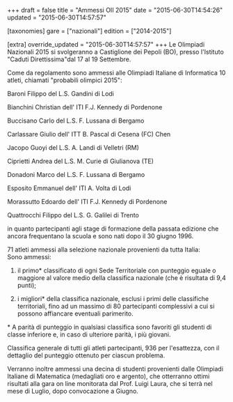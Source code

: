 +++
draft = false
title = "Ammessi OII 2015"
date = "2015-06-30T14:54:26"
updated = "2015-06-30T14:57:57"

[taxonomies]
gare = ["nazionali"]
edition = ["2014-2015"]

[extra]
override_updated = "2015-06-30T14:57:57"
+++
Le Olimpiadi Nazionali 2015 si svolgeranno a Castiglione dei Pepoli (BO), presso l'Istituto "Caduti Direttissima"dal 17 al 19 Settembre.

Come da regolamento sono ammessi alle Olimpiadi Italiane di Informatica 10 atleti, chiamati "probabili olimpici 2015":

Baroni Filippo del L.S. Gandini di Lodi

Bianchini Christian dell' ITI F.J. Kennedy di Pordenone

Buccisano Carlo del L.S. F. Lussana di Bergamo

Carlassare Giulio dell' ITT B. Pascal di Cesena (FC) Chen

Jacopo Guoyi del L.S. A. Landi di Velletri (RM)

Ciprietti Andrea del L.S. M. Curie di Giulianova (TE)

Donadoni Marco del L.S. F. Lussana di Bergamo

Esposito Emmanuel dell' ITI A. Volta di Lodi

Morassutto Edoardo dell' ITI F.J. Kennedy di Pordenone

Quattrocchi Filippo del L.S. G. Galilei di Trento

in quanto partecipanti agli stage di formazione della passata edizione che ancora frequentano la scuola e sono nati dopo il 30 giugno 1996.

71 atleti ammessi alla selezione nazionale provenienti da tutta Italia:<br/>Sono ammessi:

1. il primo\* classificato di ogni Sede Territoriale con punteggio eguale o maggiore al valore medio della classifica nazionale (che è risultata di 9,4 punti);

2. i migliori\* della classifica nazionale, esclusi i primi delle classifiche territoriali, fino ad un massimo di 80 partecipanti complessivi a cui si possono affiancare eventuali parimerito.

\* A parità di punteggio in qualsiasi classifica sono favoriti gli studenti di classe inferiore e, in caso di ulteriore parità, i più giovani.

Classifica generale di tutti gli atleti partecipanti, 936 per l'esattezza, con il dettaglio del punteggio ottenuto per ciascun problema.

Verranno inoltre ammessi una decina di studenti provenienti dalle Olimpiadi Italiane di Matematica (medagliati oro e argento), che otterranno ottimi risultati alla gara on line monitorata dal Prof. Luigi Laura, che si terrà nel mese di Luglio, dopo convocazione a Giugno.

